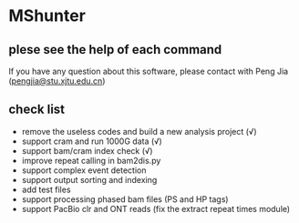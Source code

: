 # MShunter
## plese see the help of each command

If you have any question about this software, please contact with Peng Jia (pengjia@stu.xjtu.edu.cn)


## check list
* remove the useless codes and build a new analysis project (√)
* support cram and run 1000G data (√)
* support bam/cram index check (√)
* improve repeat calling in bam2dis.py 
* support complex event detection
* support output sorting and indexing
* add test files 
* support processing phased bam files (PS and HP tags)
* support PacBio clr and ONT reads (fix the extract repeat times module)
